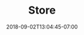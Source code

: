 ---
title: "Store"
date: 2018-09-02T13:04:45-07:00
draft: false
description: "Purchase ready-to-order products made with care or order a custom project made specifically for you"
---